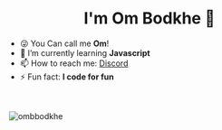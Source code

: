 <h1 align="center">I'm Om Bodkhe 👋</h1>

- 😜 You Can call me **Om**!
- 🌱 I’m currently learning **Javascript**
- 📫 How to reach me: [Discord](https://discord.gg/Bv5XY6bxvJ)
- ⚡ Fun fact: **I code for fun**

<br>

<p>&nbsp;<img align="center" src="https://github-readme-stats.vercel.app/api?username=ombbodkhe&count_private=true&show_icons=true&theme=dracula&locale=en" alt="ombbodkhe" /></p>
